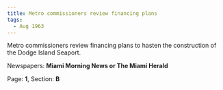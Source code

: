 ```yaml
---  
title: Metro commissioners review financing plans  
tags:  
  - Aug 1963  
---  
```

  
Metro commissioners review financing plans to hasten the construction of the Dodge Island Seaport.  
  
Newspapers: **Miami Morning News or The Miami Herald**  
  
Page: **1**, Section: **B** 
